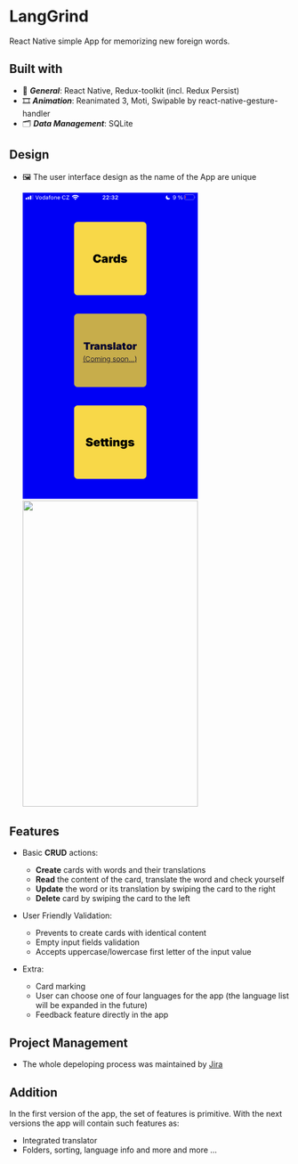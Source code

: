 # LangGrind

 React Native simple App for memorizing new foreign words. 
 
## Built with
- 🚩 ***General***: React Native, Redux-toolkit (incl. Redux Persist)
- 🎞 ***Animation***: Reanimated 3, Moti, Swipable by react-native-gesture-handler
- 🗂 ***Data Management***: SQLite

## Design

  - 🖼 The user interface design as the name of the App are unique
    
    <img src="https://github.com/Evgkl98/langGrind/blob/workBranch/demo/menu.PNG" width="315" height="550">
    <img src = "https://github.com/Evgkl98/langGrind/blob/workBranch/demo/demo.gif" width="315" height="550">
    
## Features

- Basic **CRUD** actions: 
  - **Create** cards with words and their translations
  - **Read** the content of the card, translate the word and check yourself
  - **Update** the word or its translation by swiping the card to the right
  - **Delete** card by swiping the card to the left
  
    
- User Friendly Validation:

  - Prevents to create cards with identical content
  - Empty input fields validation
  - Accepts uppercase/lowercase first letter of the input value

- Extra:
  - Card marking
  - User can choose one of four languages for the app (the language list will be expanded in the future)
  - Feedback feature directly in the app

## Project Management

- The whole depeloping process was maintained by [Jira](https://www.atlassian.com/software/jira)
 
## Addition
  
In the first version of the app, the set of features is primitive. With the next versions the app will contain such features as:

  - Integrated translator
  - Folders, sorting, language info and more and more ...

